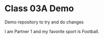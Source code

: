 # Class 03A Demo

Demo repository to try and do changes

I am Partner 1 and my favorite sport is Football.
